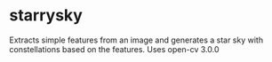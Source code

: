 # starrysky
Extracts simple features from an image and generates a star sky with constellations based on the features. 
Uses open-cv 3.0.0
